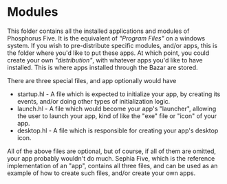 Modules
========

This folder contains all the installed applications and modules of Phosphorus Five. It is the equivalent of _"Program Files"_ on a windows system.
If you wish to pre-distribute specific modules, and/or apps, this is the folder where you'd like to put these apps. At which point, you could create
your own _"distribution"_, with whatever apps you'd like to have installed. This is where apps installed through the Bazar are stored.

There are three special files, and app optionally would have

* startup.hl - A file which is expected to initialize your app, by creating its events, and/or doing other types of initialization logic.
* launch.hl - A file which would become your app's "launcher", allowing the user to launch your app, kind of like the "exe" file or "icon" of your app.
* desktop.hl - A file which is responsible for creating your app's desktop icon.

All of the above files are optional, but of course, if all of them are omitted, your app probably wouldn't do much. Sephia Five, which is the
reference implementation of an "app", contains all three files, and can be used as an example of how to create such files, and/or create your
own apps.
